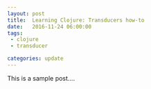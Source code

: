```yaml
---
layout: post
title:  Learning Clojure: Transducers how-to
date:   2016-11-24 06:00:00
tags:
 - clojure
 - transducer

categories: update
---
```



This is a sample post....

